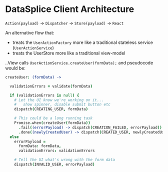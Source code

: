 # DataSplice Client Architecture

`Action(payload)` -> `Dispatcher` -> `Store(payload)` -> `React`


An alternative flow that:

- treats the `UserActionFactory` more like a traditional stateless service (`UserActionService`)
- treats the UserStore more like a traditional view-model

..View calls `UserActionService.createUser(formData);` and pseudocode would be:

```coffeescript
createUser: (formData) ->

  validationErrors = validate(formData)

  if (validationErrors is null) {
    # Let the UI know we're working on it...
    #   show spinner, disable submit button etc
    dispatch(CREATING_USER, formData)

    # This could be a long running task
    Promise.when(createUser(formData))
      .fail((errorPayload) -> dispatch(CREATION_FAILED, errorPayload))
      .done((newlyCreatedUser) -> dispatch(CREATED_USER, newlyCreatedUser))
  else
    errorPayload =
      formData: formData,
      validationErrors: validationErrors

    # Tell the UI what's wrong with the form data
    dispatch(INVALID_USER, errorPayload)
```
